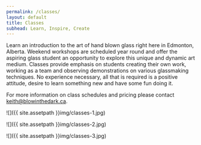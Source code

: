 ```yaml
---
permalink: /classes/
layout: default
title: Classes
subhead: Learn, Inspire, Create
---
```


Learn an introduction to the art of hand blown glass right here in Edmonton, Alberta. Weekend workshops are scheduled year round and offer the aspiring glass student an opportunity to explore this unique and dynamic art medium. Classes provide emphasis on students creating their own work, working as a team and observing demonstrations on various glassmaking techniques. No experience necessary, all that is required is a positive attitude, desire to learn something new and have some fun doing it.

For more information on class schedules and pricing please contact <keith@blowinthedark.ca>.

![]({{ site.assetpath }}img/classes-1.jpg)


![]({{ site.assetpath }}img/classes-2.jpg)


![]({{ site.assetpath }}img/classes-3.jpg)

